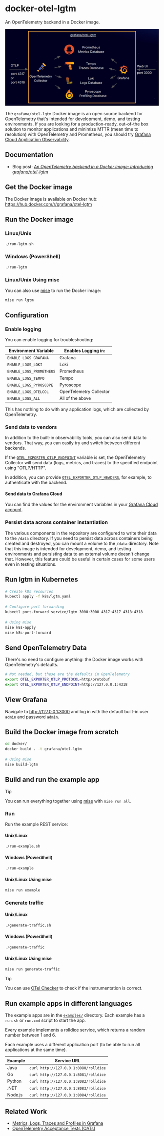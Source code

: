 # docker-otel-lgtm

An OpenTelemetry backend in a Docker image.

<!-- markdownlint-disable-next-line MD013 -->
![Components included in the Docker image: OpenTelemetry collector, Prometheus, Tempo, Loki, Grafana, Pyroscope](img/overview.png) <!-- editorconfig-checker-disable-line -->

The `grafana/otel-lgtm` Docker image is an open source backend for OpenTelemetry
that's intended for development, demo, and testing environments.
If you are looking for a production-ready, out-of-the box solution to monitor applications
and minimize MTTR (mean time to resolution) with OpenTelemetry and Prometheus,
you should try [Grafana Cloud Application Observability][app-o11y].

## Documentation

- Blog post: [_An OpenTelemetry backend in a Docker image: Introducing grafana/otel-lgtm_][otel-lgtm]

## Get the Docker image

The Docker image is available on Docker hub: <https://hub.docker.com/r/grafana/otel-lgtm>

## Run the Docker image

### Linux/Unix

```sh
./run-lgtm.sh
```

### Windows (PowerShell)

```powershell
./run-lgtm
```

### Linux/Unix Using mise

You can also use [mise][mise] to run the Docker image:

```sh
mise run lgtm
```

## Configuration

### Enable logging

You can enable logging for troubleshooting:

| Environment Variable     | Enables Logging in:     |
|--------------------------|-------------------------|
| `ENABLE_LOGS_GRAFANA`    | Grafana                 |
| `ENABLE_LOGS_LOKI`       | Loki                    |
| `ENABLE_LOGS_PROMETHEUS` | Prometheus              |
| `ENABLE_LOGS_TEMPO`      | Tempo                   |
| `ENABLE_LOGS_PYROSCOPE`  | Pyroscope               |
| `ENABLE_LOGS_OTELCOL`    | OpenTelemetry Collector |
| `ENABLE_LOGS_ALL`        | All of the above        |

This has nothing to do with any application logs, which are collected by OpenTelemetry.

### Send data to vendors

In addition to the built-in observability tools, you can also send data to vendors.
That way, you can easily try and switch between different backends.

If the [`OTEL_EXPORTER_OTLP_ENDPOINT`][otlp-endpoint]
variable is set, the OpenTelemetry Collector will send data (logs, metrics, and traces)
to the specified endpoint using "OTLP/HTTP".

In addition, you can provide [`OTEL_EXPORTER_OTLP_HEADERS`][otlp-headers],
for example, to authenticate with the backend.

#### Send data to Grafana Cloud

You can find the values for the environment variables in your [Grafana Cloud account][otel-setup].

### Persist data across container instantiation

The various components in the repository are configured to write their data to the `/data`
directory. If you need to persist data across containers being created and destroyed,
you can mount a volume to the `/data` directory. Note that this image is intended for
development, demo, and testing environments and persisting data to an external volume
doesn't change that. However, this feature could be useful in certain cases for
some users even in testing situations.

## Run lgtm in Kubernetes

```sh
# Create k8s resources
kubectl apply -f k8s/lgtm.yaml

# Configure port forwarding
kubectl port-forward service/lgtm 3000:3000 4317:4317 4318:4318

# Using mise
mise k8s-apply
mise k8s-port-forward
```

## Send OpenTelemetry Data

There's no need to configure anything: the Docker image works with OpenTelemetry's defaults.

```sh
# Not needed, but these are the defaults in OpenTelemetry
export OTEL_EXPORTER_OTLP_PROTOCOL=http/protobuf
export OTEL_EXPORTER_OTLP_ENDPOINT=http://127.0.0.1:4318
```

## View Grafana

Navigate to <http://127.0.0.1:3000> and log in with the default built-in user `admin` and password `admin`.

## Build the Docker image from scratch

```sh
cd docker/
docker build . -t grafana/otel-lgtm

# Using mise
mise build-lgtm
```

## Build and run the example app

> [!TIP]
> You can run everything together using [mise][mise] with `mise run all`.

### Run

Run the example REST service:

#### Unix/Linux

```sh
./run-example.sh
```

#### Windows (PowerShell)

```powershell
./run-example
```

#### Unix/Linux Using mise

```sh
mise run example
```

### Generate traffic

#### Unix/Linux

```sh
./generate-traffic.sh
```

#### Windows (PowerShell)

```powershell
./generate-traffic
```

#### Unix/Linux Using mise

```sh
mise run generate-traffic
```

> [!TIP]
> You can use [OTel Checker][otel-checker] to check if the instrumentation is correct.

## Run example apps in different languages

The example apps are in the [`examples/`][examples] directory.
Each example has a `run.sh` or `run.cmd` script to start the app.

Every example implements a rolldice service, which returns a random number between 1 and 6.

Each example uses a different application port
(to be able to run all applications at the same time).

| Example | Service URL                           |
|---------|---------------------------------------|
| Java    | `curl http://127.0.0.1:8080/rolldice` |
| Go      | `curl http://127.0.0.1:8081/rolldice` |
| Python  | `curl http://127.0.0.1:8082/rolldice` |
| .NET    | `curl http://127.0.0.1:8083/rolldice` |
| Node.js | `curl http://127.0.0.1:8084/rolldice` |

## Related Work

- [Metrics, Logs, Traces and Profiles in Grafana][mltp]
- [OpenTelemetry Acceptance Tests (OATs)][oats]

<!-- editorconfig-checker-disable -->
<!-- markdownlint-disable MD013 -->

[app-o11y]: https://grafana.com/products/cloud/application-observability/
[examples]: https://github.com/grafana/docker-otel-lgtm/tree/main/examples
[mise]: https://github.com/jdx/mise
[mltp]: https://github.com/grafana/intro-to-mltp
[otel-checker]: https://github.com/grafana/otel-checker/
[otel-lgtm]: https://grafana.com/blog/2024/03/13/an-opentelemetry-backend-in-a-docker-image-introducing-grafana/otel-lgtm/
[otel-setup]: https://grafana.com/docs/grafana-cloud/send-data/otlp/send-data-otlp/#manual-opentelemetry-setup-for-advanced-users
[otlp-endpoint]: https://opentelemetry.io/docs/languages/sdk-configuration/otlp-exporter/#otel_exporter_otlp_endpoint
[otlp-headers]: https://opentelemetry.io/docs/languages/sdk-configuration/otlp-exporter/#otel_exporter_otlp_headers
[oats]: https://github.com/grafana/oats 
